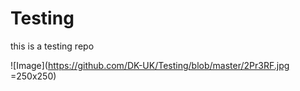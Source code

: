 # Testing
this is a testing repo

![Image](https://github.com/DK-UK/Testing/blob/master/2Pr3RF.jpg =250x250)
